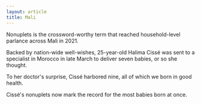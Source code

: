 ```yaml
---
layout: article
title: Mali
---
```


Nonuplets is the crossword-worthy term that reached household-level parlance across Mali in 2021.

Backed by nation-wide well-wishes, 25-year-old Halima Cissé was sent to a specialist in Morocco in late March to deliver seven babies, or so she thought.

To her doctor's surprise, Cissé harbored nine, all of which we born in good health.

Cissé's nonuplets now mark the record for the most babies born at once.

